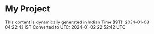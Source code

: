 # My Project

This content is dynamically generated in Indian Time (IST): 2024-01-03 04:22:42 IST
Converted to UTC: 2024-01-02 22:52:42 UTC
